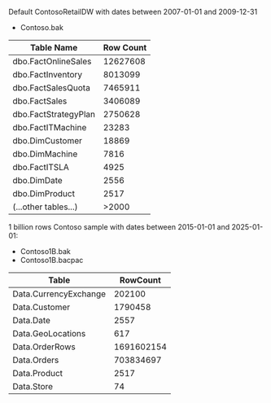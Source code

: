 Default ContosoRetailDW with dates between 2007-01-01 and 2009-12-31
 - Contoso.bak 

| Table Name          | Row Count  |
| ------------------- | ---------- |
| dbo.FactOnlineSales | 12627608   |
| dbo.FactInventory   | 8013099    |
| dbo.FactSalesQuota  | 7465911    |
| dbo.FactSales       | 3406089    |
| dbo.FactStrategyPlan| 2750628    |
| dbo.FactITMachine   | 23283      |
| dbo.DimCustomer     | 18869      |
| dbo.DimMachine      | 7816       |
| dbo.FactITSLA       | 4925       |
| dbo.DimDate         | 2556       |
| dbo.DimProduct      | 2517       |
| (...other tables...)| >2000	|

1 billion rows Contoso sample with dates between 2015-01-01 and 2025-01-01:
 - Contoso1B.bak 
 - Contoso1B.bacpac
 
| Table                | RowCount   |
| -------------------- | ---------- |
| Data.CurrencyExchange| 202100     |
| Data.Customer        | 1790458    |
| Data.Date            | 2557       |
| Data.GeoLocations    | 617        |
| Data.OrderRows       | 1691602154 |
| Data.Orders          | 703834697  |
| Data.Product         | 2517       |
| Data.Store           | 74         |


